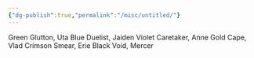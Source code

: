 ```yaml
---
{"dg-publish":true,"permalink":"/misc/untitled/"}
---
```


Green Glutton, Uta
Blue Duelist, Jaiden
Violet Caretaker, Anne
Gold Cape, Vlad
Crimson Smear, Erie
Black Void, Mercer
